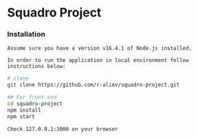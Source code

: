 # Squadro Project

### Installation
  
    Assume sure you have a version v16.4.1 of Node.js installed.

    In order to run the application in local environment follow instructions below:

  ```bash
  # clone
  git clone https://github.com/r-aliev/squadro-project.git
  
  ## For front end
  cd squadro-project
  npm install
  npm start
  

  ```
    Check 127.0.0.1:3000 on your browser

